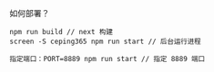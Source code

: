 如何部署？
```
npm run build // next 构建
screen -S ceping365 npm run start // 后台运行进程
```
```
指定端口：PORT=8889 npm run start // 指定 8889 端口
```